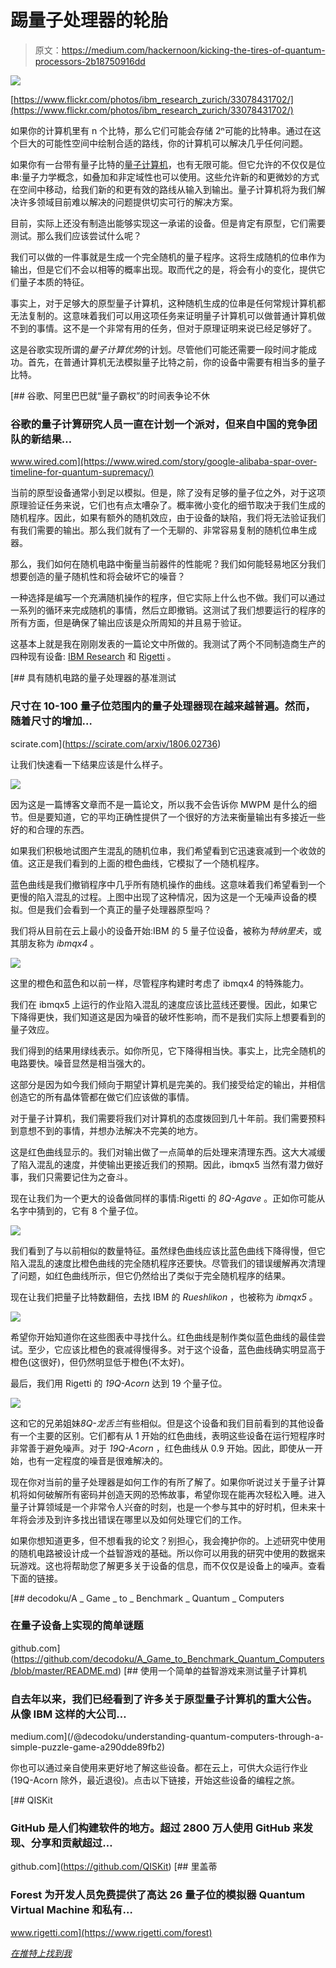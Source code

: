 # 踢量子处理器的轮胎

> 原文：<https://medium.com/hackernoon/kicking-the-tires-of-quantum-processors-2b18750916dd>

![](img/4344bd58e84f50c93adc1b8084178ac2.png)

[https://www.flickr.com/photos/ibm_research_zurich/33078431702/](https://www.flickr.com/photos/ibm_research_zurich/33078431702/)

如果你的计算机里有 n 个比特，那么它们可能会存储 2ⁿ可能的比特串。通过在这个巨大的可能性空间中绘制合适的路线，你的计算机可以解决几乎任何问题。

如果你有一台带有量子比特的[量子计算机](https://hackernoon.com/tagged/quantum-computer)，也有无限可能。但它允许的不仅仅是位串:量子力学概念，如叠加和非定域性也可以使用。这些允许新的和更微妙的方式在空间中移动，给我们新的和更有效的路线从输入到输出。量子计算机将为我们解决许多领域目前难以解决的问题提供切实可行的解决方案。

目前，实际上还没有制造出能够实现这一承诺的设备。但是肯定有原型，它们需要测试。那么我们应该尝试什么呢？

我们可以做的一件事就是生成一个完全随机的量子程序。这将生成随机的位串作为输出，但是它们不会以相等的概率出现。取而代之的是，将会有小的变化，提供它们量子本质的特征。

事实上，对于足够大的原型量子计算机，这种随机生成的位串是任何常规计算机都无法复制的。这意味着我们可以用这项任务来证明量子计算机可以做普通计算机做不到的事情。这不是一个非常有用的任务，但对于原理证明来说已经足够好了。

这是谷歌实现所谓的*量子计算优势*的计划。尽管他们可能还需要一段时间才能成功。首先，在普通计算机无法模拟量子比特之前，你的设备中需要有相当多的量子比特。

[](https://www.wired.com/story/google-alibaba-spar-over-timeline-for-quantum-supremacy/) [## 谷歌、阿里巴巴就“量子霸权”的时间表争论不休

### 谷歌的量子计算研究人员一直在计划一个派对，但来自中国的竞争团队的新结果…

www.wired.com](https://www.wired.com/story/google-alibaba-spar-over-timeline-for-quantum-supremacy/) 

当前的原型设备通常小到足以模拟。但是，除了没有足够的量子位之外，对于这项原理验证任务来说，它们也有点太嘈杂了。概率微小变化的细节取决于我们生成的随机程序。因此，如果有额外的随机效应，由于设备的缺陷，我们将无法验证我们有我们需要的输出。那么我们就有了一个无聊的、非常容易复制的随机位串生成器。

那么，我们如何在随机电路中衡量当前器件的性能呢？我们如何能轻易地区分我们想要创造的量子随机性和将会破坏它的噪音？

一种选择是编写一个充满随机操作的程序，但它实际上什么也不做。我们可以通过一系列的循环来完成随机的事情，然后立即撤销。这测试了我们想要运行的程序的所有方面，但是确保了输出应该是众所周知的并且易于验证。

这基本上就是我在刚刚发表的一篇论文中所做的。我测试了两个不同制造商生产的四种现有设备: [IBM Research](https://quantumexperience.ng.bluemix.net/qx/experience) 和 [Rigetti](https://rigetti.com/) 。

[](https://scirate.com/arxiv/1806.02736) [## 具有随机电路的量子处理器的基准测试

### 尺寸在 10-100 量子位范围内的量子处理器现在越来越普遍。然而，随着尺寸的增加…

scirate.com](https://scirate.com/arxiv/1806.02736) 

让我们快速看一下结果应该是什么样子。

![](img/6ed2eb18f3f8bb245cb256c0a6db74a3.png)

因为这是一篇博客文章而不是一篇论文，所以我不会告诉你 MWPM 是什么的细节。但是要知道，它的平均正确性提供了一个很好的方法来衡量输出有多接近一些好的和合理的东西。

如果我们积极地试图产生混乱的随机位串，我们希望看到它迅速衰减到一个收敛的值。这正是我们看到的上面的橙色曲线，它模拟了一个随机程序。

蓝色曲线是我们撤销程序中几乎所有随机操作的曲线。这意味着我们希望看到一个更慢的陷入混乱的过程。上图中出现了这种情况，因为这是一个无噪声设备的模拟。但是我们会看到一个真正的量子处理器原型吗？

我们将从目前在云上最小的设备开始:IBM 的 5 量子位设备，被称为*特纳里夫*，或其朋友称为 *ibmqx4* 。

![](img/ce6a68018ea0f3c58b737b5c86d1c3b1.png)

这里的橙色和蓝色和以前一样，尽管程序构建时考虑了 ibmqx4 的特殊能力。

我们在 ibmqx5 上运行的作业陷入混乱的速度应该比蓝线还要慢。因此，如果它下降得更快，我们知道这是因为噪音的破坏性影响，而不是我们实际上想要看到的量子效应。

我们得到的结果用绿线表示。如你所见，它下降得相当快。事实上，比完全随机的电路要快。噪音显然是相当强大的。

这部分是因为如今我们倾向于期望计算机是完美的。我们接受给定的输出，并相信创造它的所有晶体管都在做它们应该做的事情。

对于量子计算机，我们需要将我们对计算机的态度拨回到几十年前。我们需要预料到意想不到的事情，并想办法解决不完美的地方。

这是红色曲线显示的。我们对输出做了一点简单的后处理来清理东西。这大大减缓了陷入混乱的速度，并使输出更接近我们的预期。因此，ibmqx5 当然有潜力做好事，我们只需要记住为之奋斗。

现在让我们为一个更大的设备做同样的事情:Rigetti 的 *8Q-Agave* 。正如你可能从名字中猜到的，它有 8 个量子位。

![](img/1928449b35b0cef72c67b97f458b714b.png)

我们看到了与以前相似的数量特征。虽然绿色曲线应该比蓝色曲线下降得慢，但它陷入混乱的速度比橙色曲线的完全随机程序还要快。尽管我们的错误缓解再次清理了问题，如红色曲线所示，但它仍然给出了类似于完全随机程序的结果。

现在让我们把量子比特数翻倍，去找 IBM 的 *Rueshlikon* ，也被称为 *ibmqx5* 。

![](img/40a1bfd9118a5b7ac25319a0a81ecd13.png)

希望你开始知道你在这些图表中寻找什么。红色曲线是制作类似蓝色曲线的最佳尝试。至少，它应该比橙色的衰减得慢得多。对于这个设备，蓝色曲线确实明显高于橙色(这很好)，但仍然明显低于橙色(不太好)。

最后，我们用 Rigetti 的 *19Q-Acorn* 达到 19 个量子位。

![](img/1d72d0765e106d46ef65a105a6592c5c.png)

这和它的兄弟姐妹*8Q-龙舌兰*有些相似。但是这个设备和我们目前看到的其他设备有一个主要的区别。它们都有从 1 开始的红色曲线，表明这些设备在运行短程序时非常善于避免噪声。对于 *19Q-Acorn* ，红色曲线从 0.9 开始。因此，即使从一开始，也有一定程度的噪音是很难解决的。

现在你对当前的量子处理器是如何工作的有所了解了。如果你听说过关于量子计算机将如何破解所有密码并创造天网的恐怖故事，希望你现在能再次轻松入睡。进入量子计算领域是一个非常令人兴奋的时刻，也是一个参与其中的好时机，但未来十年将会涉及到许多找出错误在哪里以及如何处理它们的工作。

如果你想知道更多，但不想看我的论文？别担心，我会掩护你的。上述研究中使用的随机电路被设计成一个益智游戏的基础。所以你可以用我的研究中使用的数据来玩游戏。这也将帮助您了解更多关于设备的信息，而不仅仅是设备上的噪声。查看下面的链接。

[](https://github.com/decodoku/A_Game_to_Benchmark_Quantum_Computers/blob/master/README.md) [## decodoku/A _ Game _ to _ Benchmark _ Quantum _ Computers

### 在量子设备上实现的简单谜题

github.com](https://github.com/decodoku/A_Game_to_Benchmark_Quantum_Computers/blob/master/README.md) [](/@decodoku/understanding-quantum-computers-through-a-simple-puzzle-game-a290dde89fb2) [## 使用一个简单的益智游戏来测试量子计算机

### 自去年以来，我们已经看到了许多关于原型量子计算机的重大公告。从像 IBM 这样的大公司…

medium.com](/@decodoku/understanding-quantum-computers-through-a-simple-puzzle-game-a290dde89fb2) 

你也可以通过亲自使用来更好地了解这些设备。都在云上，可供大众运行作业(19Q-Acorn 除外，最近退役)。点击以下链接，开始这些设备的编程之旅。

[](https://github.com/QISKit) [## QISKit

### GitHub 是人们构建软件的地方。超过 2800 万人使用 GitHub 来发现、分享和贡献超过…

github.com](https://github.com/QISKit) [](https://www.rigetti.com/forest) [## 里盖蒂

### Forest 为开发人员免费提供了高达 26 量子位的模拟器 Quantum Virtual Machine 和私有…

www.rigetti.com](https://www.rigetti.com/forest) 

[*在推特上找到我*](https://twitter.com/decodoku)